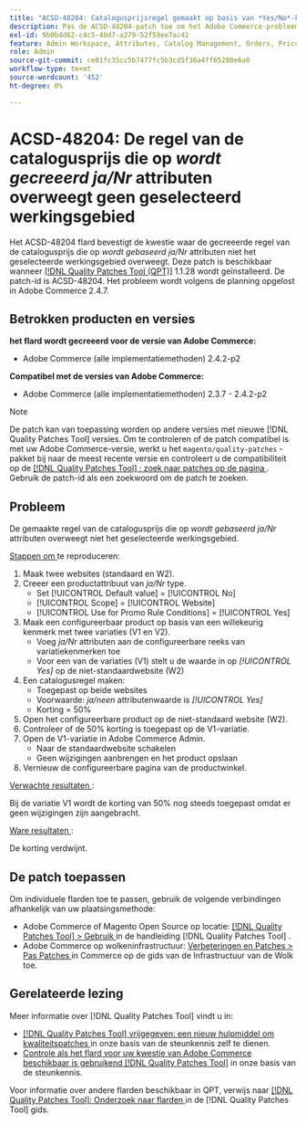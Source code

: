 ```yaml
---
title: "ACSD-48204: Catalogusprijsregel gemaakt op basis van *Yes/No*-kenmerk houdt geen rekening met geselecteerd bereik"
description: Pas de ACSD-48204-patch toe om het Adobe Commerce-probleem op te lossen waarbij de regel voor catalogusprijzen die is gemaakt op basis van het kenmerk *Yes/No*, geen rekening houdt met het geselecteerde bereik.
exl-id: 9b0b4d62-c4c5-40d7-a279-52f59ee7ac42
feature: Admin Workspace, Attributes, Catalog Management, Orders, Price Rules
role: Admin
source-git-commit: ce81fc35cc5b7477fc5b3cd5f36a4ff65280e6a0
workflow-type: tm+mt
source-wordcount: '452'
ht-degree: 0%

---
```


# ACSD-48204: De regel van de catalogusprijs die op *wordt gecreeerd ja/Nr* attributen overweegt geen geselecteerd werkingsgebied

Het ACSD-48204 flard bevestigt de kwestie waar de gecreeerde regel van de catalogusprijs die op *wordt gebaseerd ja/Nr* attributen niet het geselecteerde werkingsgebied overweegt. Deze patch is beschikbaar wanneer [[!DNL Quality Patches Tool (QPT)]](/help/announcements/adobe-commerce-announcements/magento-quality-patches-released-new-tool-to-self-serve-quality-patches.md) 1.1.28 wordt geïnstalleerd. De patch-id is ACSD-48204. Het probleem wordt volgens de planning opgelost in Adobe Commerce 2.4.7.

## Betrokken producten en versies

**het flard wordt gecreeerd voor de versie van Adobe Commerce:**

* Adobe Commerce (alle implementatiemethoden) 2.4.2-p2

**Compatibel met de versies van Adobe Commerce:**

* Adobe Commerce (alle implementatiemethoden) 2.3.7 - 2.4.2-p2

>[!NOTE]
>
>De patch kan van toepassing worden op andere versies met nieuwe [!DNL Quality Patches Tool] versies. Om te controleren of de patch compatibel is met uw Adobe Commerce-versie, werkt u het `magento/quality-patches` -pakket bij naar de meest recente versie en controleert u de compatibiliteit op de [[!DNL Quality Patches Tool] : zoek naar patches op de pagina ](https://experienceleague.adobe.com/tools/commerce-quality-patches/index.html) . Gebruik de patch-id als een zoekwoord om de patch te zoeken.

## Probleem

De gemaakte regel van de catalogusprijs die op *wordt gebaseerd ja/Nr* attributen overweegt niet het geselecteerde werkingsgebied.

<u> Stappen om </u> te reproduceren:

1. Maak twee websites (standaard en W2).
1. Creeer een productattribuut van *ja/Nr* type.
   * Set [!UICONTROL Default value] = [!UICONTROL No]
   * [!UICONTROL Scope] = [!UICONTROL Website]
   * [!UICONTROL Use for Promo Rule Conditions] = [!UICONTROL Yes]
1. Maak een configureerbaar product op basis van een willekeurig kenmerk met twee variaties (V1 en V2).
   * Voeg *ja/Nr* attributen aan de configureerbare reeks van variatiekenmerken toe
   * Voor een van de variaties (V1) stelt u de waarde in op *[!UICONTROL Yes]* op de niet-standaardwebsite (W2)
1. Een catalogusregel maken:
   * Toegepast op beide websites
   * Voorwaarde: *ja/neen* attributenwaarde is *[!UICONTROL Yes]*
   * Korting = 50%
1. Open het configureerbare product op de niet-standaard website (W2).
1. Controleer of de 50% korting is toegepast op de V1-variatie.
1. Open de V1-variatie in Adobe Commerce Admin.
   * Naar de standaardwebsite schakelen
   * Geen wijzigingen aanbrengen en het product opslaan
1. Vernieuw de configureerbare pagina van de productwinkel.

<u> Verwachte resultaten </u>:

Bij de variatie V1 wordt de korting van 50% nog steeds toegepast omdat er geen wijzigingen zijn aangebracht.

<u> Ware resultaten </u>:

De korting verdwijnt.

## De patch toepassen

Om individuele flarden toe te passen, gebruik de volgende verbindingen afhankelijk van uw plaatsingsmethode:

* Adobe Commerce of Magento Open Source op locatie: [[!DNL Quality Patches Tool]  > Gebruik ](https://experienceleague.adobe.com/docs/commerce-operations/tools/quality-patches-tool/usage.html) in de handleiding [!DNL Quality Patches Tool] .
* Adobe Commerce op wolkeninfrastructuur: [ Verbeteringen en Patches > Pas Patches ](https://experienceleague.adobe.com/docs/commerce-cloud-service/user-guide/develop/upgrade/apply-patches.html) in Commerce op de gids van de Infrastructuur van de Wolk toe.

## Gerelateerde lezing

Meer informatie over [!DNL Quality Patches Tool] vindt u in:

* [[!DNL Quality Patches Tool]  vrijgegeven: een nieuw hulpmiddel om kwaliteitspatches ](/help/announcements/adobe-commerce-announcements/magento-quality-patches-released-new-tool-to-self-serve-quality-patches.md) in onze basis van de steunkennis zelf te dienen.
* [ Controle als het flard voor uw kwestie van Adobe Commerce beschikbaar is gebruikend  [!DNL Quality Patches Tool]](/help/support-tools/patches-available-in-qpt-tool/check-patch-for-magento-issue-with-magento-quality-patches.md) in onze basis van de steunkennis.

Voor informatie over andere flarden beschikbaar in QPT, verwijs naar [[!DNL Quality Patches Tool]: Onderzoek naar flarden ](https://experienceleague.adobe.com/tools/commerce-quality-patches/index.html) in de [!DNL Quality Patches Tool] gids.

